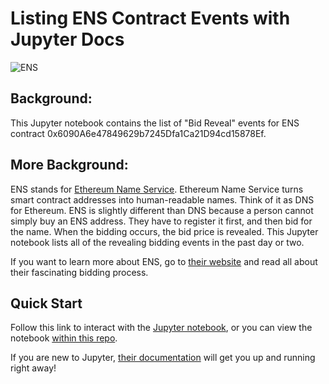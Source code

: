 # Listing ENS Contract Events with Jupyter Docs

![ENS](https://www.easydns.com/blog/wp-content/uploads/2017/09/ensheader-261x300.png)


## Background:

This Jupyter notebook contains the list of "Bid Reveal" events for ENS contract 0x6090A6e47849629b7245Dfa1Ca21D94cd15878Ef.

## More Background:

ENS stands for [Ethereum Name Service](https://ens.domains/). Ethereum Name Service turns smart contract addresses into human-readable names. Think of it as DNS for Ethereum. ENS is slightly different than DNS because a person cannot simply buy an ENS address. They have to register it first, and then bid for the name. When the bidding occurs, the bid price is revealed. This Jupyter notebook lists all of the revealing bidding events in the past day or two. 
<br /> 

If you want to learn more about ENS, go to [their website](https://ens.domains/) and read all about their fascinating bidding process.

## Quick Start

Follow this link to interact with the [Jupyter notebook](https://hub.mybinder.org/user/pkafei-smart-co-ts-with-jupyter-hgglkgma/notebooks/bidReveal.ipynb), or you can view the notebook [within this repo](https://github.com/pkafei/Smart-Contract-Events-with-Jupyter/blob/master/bidReveal.ipynb).
<br />

If you are new to Jupyter, [their documentation](https://jupyter-notebook.readthedocs.io/en/stable/) will get you up and running right away!

